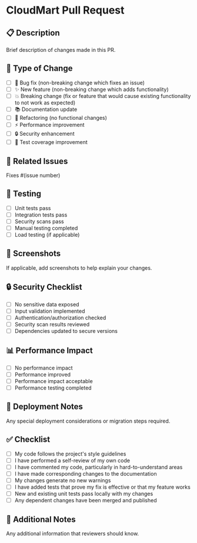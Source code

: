 # CloudMart Pull Request

## 📋 **Description**
Brief description of changes made in this PR.

## 🎯 **Type of Change**
- [ ] 🐛 Bug fix (non-breaking change which fixes an issue)
- [ ] ✨ New feature (non-breaking change which adds functionality)
- [ ] 💥 Breaking change (fix or feature that would cause existing functionality to not work as expected)
- [ ] 📚 Documentation update
- [ ] 🔧 Refactoring (no functional changes)
- [ ] ⚡ Performance improvement
- [ ] 🔒 Security enhancement
- [ ] 🧪 Test coverage improvement

## 🔗 **Related Issues**
Fixes #(issue number)

## 🧪 **Testing**
- [ ] Unit tests pass
- [ ] Integration tests pass
- [ ] Security scans pass
- [ ] Manual testing completed
- [ ] Load testing (if applicable)

## 📸 **Screenshots**
If applicable, add screenshots to help explain your changes.

## 🔒 **Security Checklist**
- [ ] No sensitive data exposed
- [ ] Input validation implemented
- [ ] Authentication/authorization checked
- [ ] Security scan results reviewed
- [ ] Dependencies updated to secure versions

## 📊 **Performance Impact**
- [ ] No performance impact
- [ ] Performance improved
- [ ] Performance impact acceptable
- [ ] Performance testing completed

## 🚀 **Deployment Notes**
Any special deployment considerations or migration steps required.

## ✅ **Checklist**
- [ ] My code follows the project's style guidelines
- [ ] I have performed a self-review of my own code
- [ ] I have commented my code, particularly in hard-to-understand areas
- [ ] I have made corresponding changes to the documentation
- [ ] My changes generate no new warnings
- [ ] I have added tests that prove my fix is effective or that my feature works
- [ ] New and existing unit tests pass locally with my changes
- [ ] Any dependent changes have been merged and published

## 📝 **Additional Notes**
Any additional information that reviewers should know.
